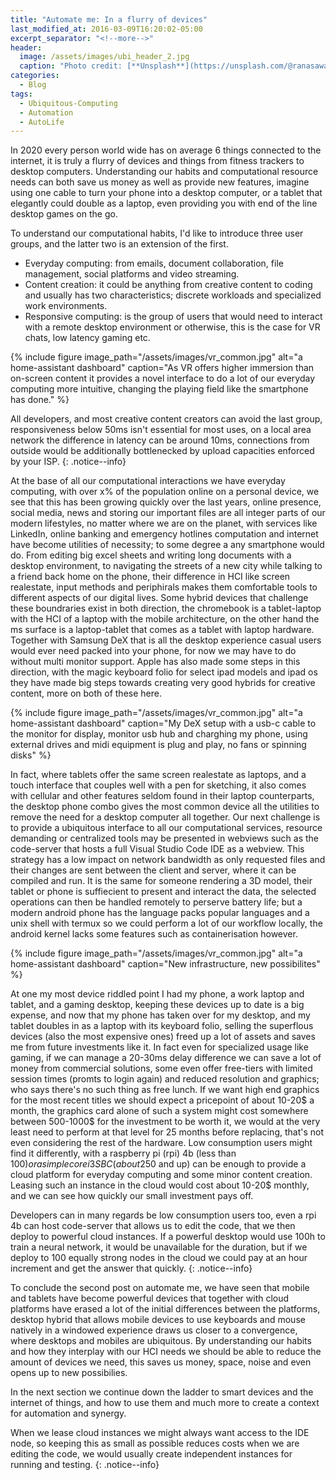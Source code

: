 ```yaml
---
title: "Automate me: In a flurry of devices"
last_modified_at: 2016-03-09T16:20:02-05:00
excerpt_separator: "<!--more-->"
header:
  image: /assets/images/ubi_header_2.jpg
  caption: "Photo credit: [**Unsplash**](https://unsplash.com/@ranasawalha)"
categories:
  - Blog
tags:
  - Ubiquitous-Computing
  - Automation
  - AutoLife
---
```

In 2020 every person world wide has on average 6 things connected to the internet, it is truly a flurry of devices and things from fitness trackers to desktop computers. Understanding our habits and computational resource needs can both save us money as well as provide new features, imagine using one cable to turn your phone into a desktop computer, or a tablet that elegantly could double as a laptop, even providing you with end of the line desktop games on the go.
<!--more-->

To understand our computational habits, I'd like to introduce three user groups, and the latter two is an extension of the first.
- Everyday computing: from emails, document collaboration, file management, social platforms and video streaming. 
- Content creation: it could be anything from creative content to coding and usually has two characteristics; discrete workloads and specialized work environments.
- Responsive computing: is the group of users that would need to interact with a remote desktop environment or otherwise, this is the case for VR chats, low latency gaming etc.

{% include figure image_path="/assets/images/vr_common.jpg" alt="a home-assistant dashboard" caption="As VR offers higher immersion than on-screen content it provides a novel interface to do a lot of our everyday computing more intuitive, changing the playing field like the smartphone has done." %}

All developers, and most creative content creators can avoid the last group, responsiveness below 50ms isn't essential for most uses, on a local area network the difference in latency can be around 10ms, connections from outside would be additionally bottlenecked by upload capacities enforced by your ISP.
{: .notice--info}

At the base of all our computational interactions we have everyday computing, with over x% of the population online on a personal device, we see that this has been growing quickly over the last years, online presence, social media, news and storing our important files are all integer parts of our modern lifestyles, no matter where we are on the planet, with services like LinkedIn, online banking and emergency hotlines computation and internet have become utilities of necessity; to some degree a any smartphone would do. From editing big excel sheets and writing long documents with a desktop environment, to navigating the streets of a new city while talking to a friend back home on the phone, their difference in HCI like screen realestate, input methods and periphirals makes them comfortable tools to different aspects of our digital lives. Some hybrid devices that challenge these boundraries exist in both direction, the chromebook is a tablet-laptop with the HCI of a laptop with the mobile architecture, on the other hand the ms surface is a laptop-tablet that comes as a tablet with laptop hardware. Together with Samsung DeX that is all the desktop experience casual users would ever need packed into your phone, for now we may have to do without multi monitor support. Apple has also made some steps in this direction, with the magic keyboard folio for select ipad models and ipad os they have made big steps towards creating very good hybrids for creative content, more on both of these here.

{% include figure image_path="/assets/images/vr_common.jpg" alt="a home-assistant dashboard" caption="My DeX setup with a usb-c cable to the monitor for display, monitor usb hub and charghing my phone, using external drives and midi equipment is plug and play, no fans or spinning disks" %}

In fact, where tablets offer the same screen realestate as laptops, and a touch interface that couples well with a pen for sketching, it also comes with cellular and other features seldom found in their laptop counterparts, the desktop phone combo gives the most common device all the utilities to remove the need for a desktop computer all together. Our next challenge is to provide a ubiquitous interface to all our computational services, resource demanding or centralized tools may be presented in webviews such as the code-server that hosts a full Visual Studio Code IDE as a webview. This strategy has a low impact on network bandwidth as only requested files and their changes are sent between the client and server, where it can be compiled and run. It is the same for someone rendering a 3D model, their tablet or phone is suffiecient to present and interact the data, the selected operations can then be handled remotely to perserve battery life; but a modern android phone has the language packs popular languages and a unix shell with termux so we could perform a lot of our workflow locally, the android kernel lacks some features such as containerisation however.

{% include figure image_path="/assets/images/vr_common.jpg" alt="a home-assistant dashboard" caption="New infrastructure, new possibilites" %}

At one my most device riddled point I had my phone, a work laptop and tablet, and a gaming desktop, keeping these devices up to date is a big expense, and now that my phone has taken over for my desktop, and my tablet doubles in as a laptop with its keyboard folio, selling the superflous devices (also the most expensive ones) freed up a lot of assets and saves me from future investments like it. In fact even for specialized usage like gaming, if we can manage a 20-30ms delay difference we can save a lot of money from commercial solutions, some even offer free-tiers with limited session times (promts to login again) and reduced resolution and graphics; who says there's no such thing as free lunch.
If we want high end graphics for the most recent titles we should expect a pricepoint of about 10-20$ a month, the graphics card alone of such a system might cost somewhere between 500-1000$ for the investment to be worth it, we would at the very least need to perform at that level for 25 months before replacing, that's not even considering the rest of the hardware. Low consumption users might find it differently, with a raspberry pi (rpi) 4b (less than 100$) or a simple core i3 SBC (about 250$ and up) can be enough to provide a cloud platform for everyday computing and some minor content creation. Leasing such an instance in the cloud would cost about 10-20$ monthly, and we can see how quickly our small investment pays off.

Developers can in many regards be low consumption users too, even a rpi 4b can host code-server that allows us to edit the code, that we then deploy to powerful cloud instances. If a powerful desktop would use 100h to train a neural network, it would be unavailable for the duration, but if we deploy to 100 equally strong nodes in the cloud we could pay at an hour increment and get the answer that quickly.
{: .notice--info}

To conclude the second post on automate me, we have seen that mobile and tablets have become powerful devices that together with cloud platforms have erased a lot of the initial differences between the platforms, desktop hybrid that allows mobile devices to use keyboards and mouse natively in a windowed experience draws us closer to a convergence, where desktops and mobiles are ubiquitous. By understanding our habits and how they interplay with our HCI needs we should be able to reduce the amount of devices we need, this saves us money, space, noise and even opens up to new possibilies. 

In the next section we continue down the ladder to smart devices and the internet of things, and how to use them and much more to create a context for automation and synergy.

When we lease cloud instances we might always want access to the IDE node, so keeping this as small as possible reduces costs when we are editing the code, we would usually create independent instances for running and testing.
{: .notice--info}


